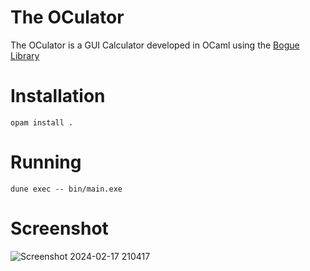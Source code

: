 # The OCulator
The OCulator is a GUI Calculator developed in OCaml using the [Bogue Library](https://github.com/sanette/bogue)

# Installation
```
opam install .
```

# Running
```
dune exec -- bin/main.exe
```
# Screenshot
![Screenshot 2024-02-17 210417](https://github.com/PizieDust/oculator/assets/111846546/50c3da20-3e79-4f88-b513-8d896b61877b)
